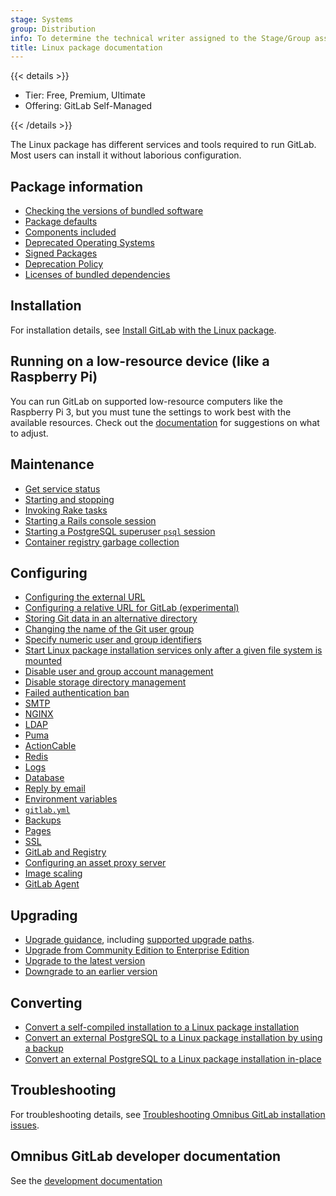 ```yaml
---
stage: Systems
group: Distribution
info: To determine the technical writer assigned to the Stage/Group associated with this page, see https://handbook.gitlab.com/handbook/product/ux/technical-writing/#assignments
title: Linux package documentation
---
```


{{< details >}}

- Tier: Free, Premium, Ultimate
- Offering: GitLab Self-Managed

{{< /details >}}

The Linux package has different services and tools required to run GitLab. Most users can install it without laborious
configuration.

## Package information

- [Checking the versions of bundled software](https://docs.gitlab.com/administration/package_information/#checking-the-versions-of-bundled-software)
- [Package defaults](https://docs.gitlab.com/administration/package_information/defaults/)
- [Components included](https://docs.gitlab.com/development/architecture/#component-list)
- [Deprecated Operating Systems](https://docs.gitlab.com/administration/package_information/supported_os/#os-versions-that-are-no-longer-supported)
- [Signed Packages](https://docs.gitlab.com/administration/package_information/signed_packages/)
- [Deprecation Policy](https://docs.gitlab.com/administration/package_information/deprecation_policy/)
- [Licenses of bundled dependencies](https://gitlab-org.gitlab.io/omnibus-gitlab/licenses.html)

## Installation

For installation details, see [Install GitLab with the Linux package](installation/_index.md).

## Running on a low-resource device (like a Raspberry Pi)

You can run GitLab on supported low-resource computers like the Raspberry Pi 3, but you must tune the settings
to work best with the available resources. Check out the [documentation](settings/rpi.md) for suggestions on what to adjust.

## Maintenance

- [Get service status](maintenance/_index.md#get-service-status)
- [Starting and stopping](maintenance/_index.md#starting-and-stopping)
- [Invoking Rake tasks](maintenance/_index.md#invoking-rake-tasks)
- [Starting a Rails console session](maintenance/_index.md#starting-a-rails-console-session)
- [Starting a PostgreSQL superuser `psql` session](maintenance/_index.md#starting-a-postgresql-superuser-psql-session)
- [Container registry garbage collection](maintenance/_index.md#container-registry-garbage-collection)

## Configuring

- [Configuring the external URL](settings/configuration.md#configure-the-external-url-for-gitlab)
- [Configuring a relative URL for GitLab (experimental)](settings/configuration.md#configure-a-relative-url-for-gitlab)
- [Storing Git data in an alternative directory](settings/configuration.md#store-git-data-in-an-alternative-directory)
- [Changing the name of the Git user group](settings/configuration.md#change-the-name-of-the-git-user-or-group)
- [Specify numeric user and group identifiers](settings/configuration.md#specify-numeric-user-and-group-identifiers)
- [Start Linux package installation services only after a given file system is mounted](settings/configuration.md#start-linux-package-installation-services-only-after-a-given-file-system-is-mounted)
- [Disable user and group account management](settings/configuration.md#disable-user-and-group-account-management)
- [Disable storage directory management](settings/configuration.md#disable-storage-directories-management)
- [Failed authentication ban](settings/configuration.md#configure-a-failed-authentication-ban)
- [SMTP](settings/smtp.md)
- [NGINX](settings/nginx.md)
- [LDAP](https://docs.gitlab.com/administration/auth/ldap/)
- [Puma](https://docs.gitlab.com/administration/operations/puma/)
- [ActionCable](settings/actioncable.md)
- [Redis](settings/redis.md)
- [Logs](settings/logs.md)
- [Database](settings/database.md)
- [Reply by email](https://docs.gitlab.com/administration/reply_by_email/)
- [Environment variables](settings/environment-variables.md)
- [`gitlab.yml`](settings/gitlab.yml.md)
- [Backups](settings/backups.md)
- [Pages](https://docs.gitlab.com/administration/pages/)
- [SSL](settings/ssl/_index.md)
- [GitLab and Registry](https://docs.gitlab.com/administration/packages/container_registry/)
- [Configuring an asset proxy server](https://docs.gitlab.com/security/asset_proxy/)
- [Image scaling](settings/image_scaling.md)
- [GitLab Agent](https://docs.gitlab.com/administration/clusters/kas/)

## Upgrading

- [Upgrade guidance](https://docs.gitlab.com/update/package/), including [supported upgrade paths](https://docs.gitlab.com/update/#upgrade-paths).
- [Upgrade from Community Edition to Enterprise Edition](https://docs.gitlab.com/update/package/convert_to_ee/)
- [Upgrade to the latest version](https://docs.gitlab.com/update/package/#upgrade-using-the-official-repositories)
- [Downgrade to an earlier version](https://docs.gitlab.com/update/package/downgrade/)

## Converting

- [Convert a self-compiled installation to a Linux package installation](update/convert_to_omnibus.md)
- [Convert an external PostgreSQL to a Linux package installation by using a backup](update/convert_to_omnibus.md#convert-an-external-postgresql-to-a-linux-package-installation-by-using-a-backup)
- [Convert an external PostgreSQL to a Linux package installation in-place](update/convert_to_omnibus.md#convert-an-external-postgresql-to-a-linux-package-installation-in-place)

## Troubleshooting

For troubleshooting details, see [Troubleshooting Omnibus GitLab installation issues](troubleshooting.md).

## Omnibus GitLab developer documentation

See the [development documentation](development/_index.md)
